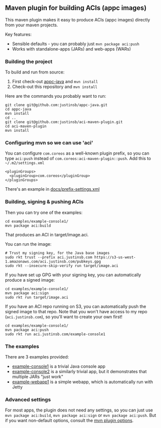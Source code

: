 ## Maven plugin for building ACIs (appc images)

This maven plugin makes it easy to produce ACIs (appc images) directly from your maven projects.

Key features:

* Sensible defaults - you can probably just `mvn package aci:push`
* Works with standalone-apps (JARs) and web-apps (WARs)


### Building the project

To build and run from source:

1. First check-out [appc-java](https://github.com/justinsb/appc-java) and `mvn install` 
1. Check-out this repository and `mvn install`

Here are the commands you probably want to run:

```
git clone git@github.com:justinsb/appc-java.git
cd appc-java
mvn install
cd ..
git clone git@github.com:justinsb/aci-maven-plugin.git
cd aci-maven-plugin
mvn install
```

### Configuring mvn so we can use 'aci'

You can configure `com.coreos` as a well-known plugin prefix, so you can type `aci:push` instead of
`com.coreos:aci-maven-plugin::push`.  Add this to `~/.m2/settings.xml`

```
<pluginGroups>
  <pluginGroup>com.coreos</pluginGroup>
</pluginGroups>
```

There's an example in [docs/prefix-settings.xml](docs/prefix-settings.xml)

### Building, signing & pushing ACIs

Then you can try one of the examples:

```
cd examples/example-console1/
mvn package aci:build
```

That produces an ACI in target/image.aci.  

You can run the image:

```
# Trust my signing key, for the Java base images
sudo rkt trust --prefix aci.justinsb.com https://s3-us-west-1.amazonaws.com/aci.justinsb.com/pubkeys.gpg
sudo rkt --insecure-skip-verify run target/image.aci
```

If you have set up GPG with your signing key, you can automatically produce a signed image:

```
cd examples/example-console1/
mvn package aci:sign
sudo rkt run target/image.aci
```


If you have an ACI repo running on S3, you can automatically push the signed image to that repo.
Note that you won't have access to my repo (`aci.justinsb.com`), so you'll want to create your own
first!

```
cd examples/example-console1/
mvn package aci:push
sudo rkt run aci.justinsb.com/example-console1
```

### The examples

There are 3 examples provided:

* [example-console1](examples/example-console1) is a trivial Java console app
* [example-console2](examples/example-console2) is a similarly trivial app, but it demonstrates that multiple JARs "just work"
* [example-webapp1](examples/example-webapp1) is a simple webapp, which is automatically run with Jetty


### Advanced settings

For most apps, the plugin does not need any settings, so you can just use `mvn package aci:build`,
`mvn package aci:sign` or `mvn package aci:push`.  But if you want non-default options, consult the
[mvn plugin options](docs/options.md).